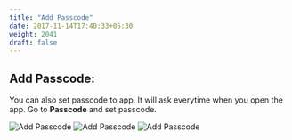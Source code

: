 ```yaml
---
title: "Add Passcode"
date: 2017-11-14T17:40:33+05:30
weight: 2041
draft: false
---
```


## Add Passcode: 

You can also set passcode to app. It will ask everytime when you open the app. Go to **Passcode** and set passcode.

![Add Passcode](../../../images/ios/40_change_company.png "Add Passcode")
![Add Passcode](../../../images/ios/41_add_passcode.png "Add Passcode")
![Add Passcode](../../../images/ios/41_1_add_passcode.png "Add Passcode")